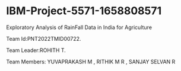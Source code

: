 # IBM-Project-5571-1658808571
Exploratory Analysis of RainFall Data in India for Agriculture

Team Id:PNT2022TMID00722.

Team Leader:ROHITH T.

Team Members: YUVAPRAKASH M , RITHIK M R , SANJAY SELVAN R
